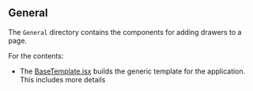 ## General

The `General` directory contains the components for adding drawers to a page.

For the contents:
* The [BaseTemplate.jsx](https://github.com/cloud-elements/ezra-sample-app/blob/main/src/components/General/BaseTemplate.jsx) builds the generic template for the application. This includes more details